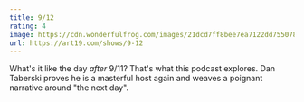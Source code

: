 ```yaml
---
title: 9/12
rating: 4
image: https://cdn.wonderfulfrog.com/images/21dcd7ff8bee7ea7122dd755078befbef85978d7ee34af54840833a606d375da90a4f8a295842e8d2b58f4db5dfa6a69859a209e3c346f5f268546110b2b6d45.jpeg
url: https://art19.com/shows/9-12
---
```


What's it like the day _after_ 9/11? That's what this podcast explores. Dan Taberski proves he is a masterful host again and weaves a poignant narrative around "the next day".
